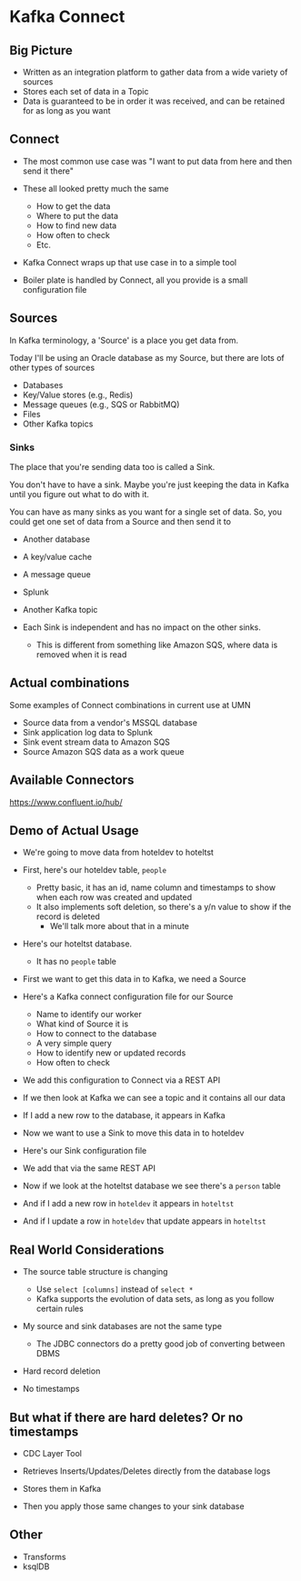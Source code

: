 # Kafka Connect

## Big Picture

- Written as an integration platform to gather data from a wide variety of sources
- Stores each set of data in a Topic
- Data is guaranteed to be in order it was received, and can be retained for as long as you want

## Connect

- The most common use case was "I want to put data from here and then send it there"
- These all looked pretty much the same
  - How to get the data
  - Where to put the data
  - How to find new data
  - How often to check
  - Etc.

- Kafka Connect wraps up that use case in to a simple tool
- Boiler plate is handled by Connect, all you provide is a small configuration file

## Sources

In Kafka terminology, a 'Source' is a place you get data from. 

Today I'll be using an Oracle database as my Source, but there are lots of other types of sources

- Databases
- Key/Value stores (e.g., Redis)
- Message queues (e.g., SQS or RabbitMQ)
- Files
- Other Kafka topics

### Sinks

The place that you're sending data too is called a Sink.

You don't have to have a sink. Maybe you're just keeping the data in Kafka until you figure out what to do with it.

You can have as many sinks as you want for a single set of data. So, you could get one set of data from a Source and then send it to

- Another database
- A key/value cache
- A message queue
- Splunk
- Another Kafka topic

- Each Sink is independent and has no impact on the other sinks.
  - This is different from something like Amazon SQS, where data is removed when it is read

## Actual combinations

Some examples of Connect combinations in current use at UMN

- Source data from a vendor's MSSQL database
- Sink application log data to Splunk
- Sink event stream data to Amazon SQS
- Source Amazon SQS data as a work queue

## Available Connectors

https://www.confluent.io/hub/

## Demo of Actual Usage

- We're going to move data from hoteldev to hoteltst

- First, here's our hoteldev table, `people`
  - Pretty basic, it has an id, name column and timestamps to show when each row was created and updated
  - It also implements soft deletion, so there's a y/n value to show if the record is deleted
    - We'll talk more about that in a minute

- Here's our hoteltst database.
  - It has no `people` table

- First we want to get this data in to Kafka, we need a Source

- Here's a Kafka connect configuration file for our Source
  - Name to identify our worker
  - What kind of Source it is
  - How to connect to the database
  - A very simple query
  - How to identify new or updated records
  - How often to check

- We add this configuration to Connect via a REST API

- If we then look at Kafka we can see a topic and it contains all our data

- If I add a new row to the database, it appears in Kafka

- Now we want to use a Sink to move this data in to hoteldev

- Here's our Sink configuration file

- We add that via the same REST API

- Now if we look at the hoteltst database we see there's a `person` table

- And if I add a new row in `hoteldev` it appears in `hoteltst`

- And if I update a row in `hoteldev` that update appears in `hoteltst`

## Real World Considerations

- The source table structure is changing
  - Use `select [columns]` instead of `select *`
  - Kafka supports the evolution of data sets, as long as you follow certain rules

- My source and sink databases are not the same type
  - The JDBC connectors do a pretty good job of converting between DBMS

- Hard record deletion
- No timestamps

## But what if there are hard deletes? Or no timestamps

- CDC Layer Tool

- Retrieves Inserts/Updates/Deletes directly from the database logs
- Stores them in Kafka
- Then you apply those same changes to your sink database

## Other

- Transforms
- ksqlDB
